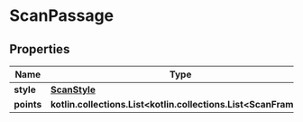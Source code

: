 
# ScanPassage

## Properties
Name | Type | Description | Notes
------------ | ------------- | ------------- | -------------
**style** | [**ScanStyle**](ScanStyle.md) |  | 
**points** | **kotlin.collections.List&lt;kotlin.collections.List&lt;ScanFrame&gt;&gt;** |  | 



